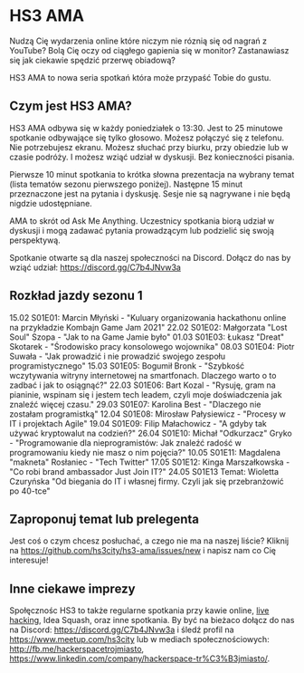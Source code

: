 # HS3 AMA

Nudzą Cię wydarzenia online które niczym nie róznią się od nagrań z YouTube? Bolą Cię oczy od ciągłego gapienia się w monitor? Zastanawiasz się jak ciekawie spędzić przerwę obiadową?

HS3 AMA to nowa seria spotkań która może przypaść Tobie do gustu.

## Czym jest HS3 AMA?

HS3 AMA odbywa się w każdy poniedziałek o 13:30. Jest to 25 minutowe spotkanie odbywające się tylko głosowo. Możesz połączyć się z telefonu. Nie potrzebujesz ekranu. Możesz słuchać przy biurku, przy obiedzie lub w czasie podróży. I możesz wziąć udział w dyskusji. Bez konieczności pisania.

Pierwsze 10 minut spotkania to krótka słowna prezentacja na wybrany temat (lista tematów sezonu pierwszego poniżej). Następne 15 minut przeznaczone jest na pytania i dyskusję. Sesje nie są nagrywane i nie będą nigdzie udostępniane.

AMA to skrót od Ask Me Anything. Uczestnicy spotkania biorą udział w dyskusji i mogą zadawać pytania prowadzącym lub podzielić się swoją perspektywą.

Spotkanie otwarte są dla naszej społeczności na Discord. Dołącz do nas by wziąć udział: <https://discord.gg/C7b4JNvw3a>

## Rozkład jazdy sezonu 1

15.02 S01E01: Marcin Młyński - "Kuluary organizowania hackathonu online na przykładzie Kombajn Game Jam 2021"
22.02 S01E02: Małgorzata "Lost Soul" Szopa - "Jak to na Game Jamie było"
01.03 S01E03: Łukasz "Dreat" Skotarek - "Środowisko pracy konsolowego wojownika"
08.03 S01E04: Piotr Suwała - "Jak prowadzić i nie prowadzić swojego zespołu programistycznego"
15.03 S01E05: Bogumił Bronk - "Szybkość wczytywania witryny internetowej na smartfonach. Dlaczego warto o to zadbać i jak to osiągnąć?"
22.03 S01E06: Bart Kozal - "Rysuję, gram na pianinie, wspinam się i jestem tech leadem, czyli moje doświadczenia jak znaleźć więcej czasu."
29.03 S01E07: Karolina Best - "Dlaczego nie zostałam programistką"
12.04 S01E08: Mirosław Pałysiewicz - "Procesy w IT i projektach Agile"
19.04 S01E09: Filip Małachowicz - "A gdyby tak używać kryptowalut na codzień?"
26.04 S01E10: Michał "Odkurzacz" Gryko - "Programowanie dla nieprogramistów: Jak znaleźć radość w programowaniu kiedy nie masz o nim pojęcia?"
10.05 S01E11: Magdalena "makneta" Rosłaniec - "Tech Twitter"
17.05 S01E12: Kinga Marszałkowska - "Co robi brand ambassador Just Join IT?"
24.05 S01E13 Temat: Wioletta Czuryńska "Od biegania do IT i własnej firmy. Czyli jak się przebranżowić po 40-tce"

## Zaproponuj temat lub prelegenta

Jest coś o czym chcesz posłuchać, a czego nie ma na naszej liście? Kliknij na <https://github.com/hs3city/hs3-ama/issues/new> i napisz nam co Cię interesuje!

## Inne ciekawe imprezy

Społęcznośc HS3 to także regularne spotkania przy kawie online, [live hacking](https://github.com/hs3city/live-hacking), Idea Squash, oraz inne spotkania. By być na bieżaco dołącz do nas na Discord:  <https://discord.gg/C7b4JNvw3a> i śledź profil na <https://www.meetup.com/hs3city> lub w mediach społecznościowych: <http://fb.me/hackerspacetrojmiasto>, <https://www.linkedin.com/company/hackerspace-tr%C3%B3jmiasto/>.
